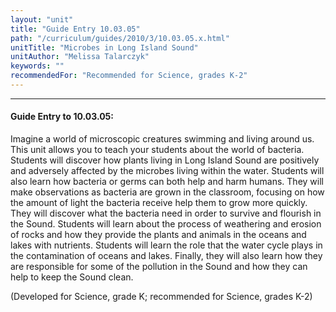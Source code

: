 ```yaml
---
layout: "unit"
title: "Guide Entry 10.03.05"
path: "/curriculum/guides/2010/3/10.03.05.x.html"
unitTitle: "Microbes in Long Island Sound"
unitAuthor: "Melissa Talarczyk"
keywords: ""
recommendedFor: "Recommended for Science, grades K-2"
---
```

<body>
<hr/>
<h4>
Guide Entry to 10.03.05:
</h4>
<p>
Imagine a world of microscopic creatures swimming and living around us. This unit allows you to teach your students about the world of bacteria. Students will discover how plants living in Long Island Sound are positively and adversely affected by the microbes living within the water.  Students will also learn how bacteria or germs can both help and harm humans.  They will make observations as bacteria are grown in the classroom, focusing on how the amount of light the bacteria receive help them to grow more quickly. They will discover what the bacteria need in order to survive and flourish in the Sound.  Students will learn about the process of weathering and erosion of rocks and how they provide the plants and animals in the oceans and lakes with nutrients.  Students will learn the role that the water cycle plays in the contamination of oceans and lakes. Finally, they will also learn how they are responsible for some of the pollution in the Sound and how they can help to keep the Sound clean.
</p>
<p>
(Developed for Science, grade K; recommended for Science, grades K-2)
</p>
</body>
